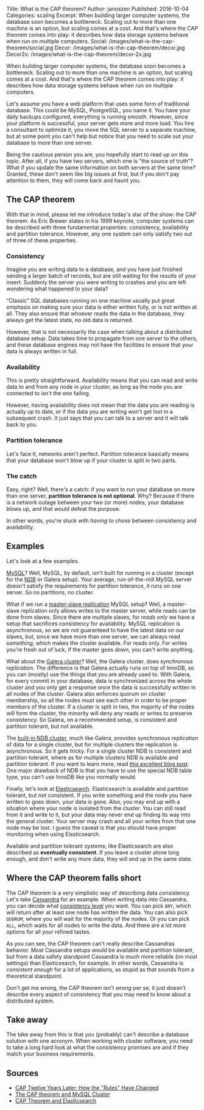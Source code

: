 Title:      What is the CAP theorem?
Author:     janoszen
Published:  2016-10-04
Categories: scaling
Excerpt:    When building larger computer systems, the database soon becomes a bottleneck. Scaling out to more than 
            one machine is an option, but scaling comes at a cost. And that's where the CAP theorem comes into play: 
            it describes how data storage systems behave when run on multiple computers.
Social:     /images/what-is-the-cap-theorem/social.jpg
Decor:      /images/what-is-the-cap-theorem/decor.jpg
Decor2x:    /images/what-is-the-cap-theorem/decor-2x.jpg

When building larger computer systems, the database soon becomes a bottleneck. Scaling out to more than one machine 
is an option, but scaling comes at a cost. And that's where the CAP theorem comes into play: it describes 
how data storage systems behave when run on multiple computers.

Let's assume you have a web platform that uses some form of traditional database. This could be MySQL, PostgreSQL, 
you name it. You have your daily backups configured, everything is running smooth. However, since your platform is 
successful, your server gets more and more load. You hire a consultant to optimize it, you move the SQL server to a 
separate machine, but at some point you can't help but notice that you need to scale out your database to more than 
one server.

Being the cautious person you are, you hopefully start to read up on this topic. After all, if you have two servers, 
which one is &ldquo;the source of truth&rdquo;? What if you update the same information on both servers at the same 
time? Granted, these don't seem like big issues at first, but if you don't pay attention to them, they will come back
and haunt you.

## The CAP theorem

With that in mind, please let me introduce today's star of the show: the CAP theorem. As Eric Brewer states in his 
1999 keynote, computer systems can be described with three fundamental properties: consistency, availability and 
partition tolerance. However, any one system can only satisfy two out of three of these properties.

### Consistency

Imagine you are writing data to a database, and you have just finished sending a larger batch of records, but are 
still waiting for the results of your insert. Suddenly the server you were writing to crashes and you are left 
wondering what happened to your data?

“Classic” SQL databases running on one machine usually put great emphasis on making sure your data is either written 
fully, or is not written at all. They also ensure that whoever reads the data in the database, they always get the 
latest state, no old data is returned.

However, that is not necessarily the case when talking about a distributed database setup. Data takes time to 
propagate from one server to the others, and these database engines may not have the facilities to ensure that your 
data is always written in full.

### Availability

This is pretty straightforward. Availability means that you can read and write data to and from any node in your 
cluster, as long as the node you are connected to isn't the one failing.

However, having availability does not mean that the data you are reading is actually up to date, or if the data you 
are writing won't get lost in a subsequent crash. It just says that you can talk to a server and it will talk back to
you.

### Partition tolerance 

Let's face it, networks aren't perfect. Partition tolerance basically means that your database won't blow up if 
your cluster is split in two parts.

### The catch

Easy, right? Well, there's a catch: if you want to run your database on more than one server, **partition tolerance is 
not optional**. Why? Because if there is a network outage between your two (or more) nodes, your database blows up, 
and that would defeat the purpose.

In other words, you're stuck with *having to chose* between consistency and availability.

## Examples

Let's look at a few examples.

[MySQL](https://dev.mysql.com/doc/)? Well, MySQL, by default, isn't built for running in a cluster (except for the
[NDB](https://dev.mysql.com/doc/refman/5.7/en/mysql-cluster.html) or Galera setup). Your average, run-of-the-mill 
MySQL server doesn't satisfy the requirements for partition tolerance, it runs on one server. So no partitions, no 
cluster.
 
What if we run a [master-slave replication](https://dev.mysql.com/doc/refman/5.7/en/replication-howto.html) MySQL
setup? Well, a master-slave replication only allows writes to the master server, while reads can be done from slaves.
Since there are multiple slaves, for *reads only* we have a setup that sacrifices consistency for availability. 
MySQL replication is asynchronous, so we are not guaranteed to have the latest data on our slaves, but, since we have
more than one server, we can always read *something*, which makes the cluster available. For reads only. For writes 
you're fresh out of luck, if the master goes down, you can't write anything.

What about the [Galera cluster](http://galeracluster.com/products/)? Well, the Galera cluster, does *synchronous 
replication*. The difference is that Galera actually runs on top of InnoDB, so you can (mostly) use the things that 
you are already used to. With Galera, for every commit in your database, data is synchronized across the whole 
cluster and you only get a response once the data is successfully written in all nodes of the cluster. Galera also 
enforces quorum on cluster membership, so all the nodes must see each other in order to be proper members of the 
cluster. If a cluster is split in two, the majority of the nodes will form the cluster, the minority will deny any 
reads or writes to preserve consistency. So Galera, on a recommended setup, is consistent and partition tolerant, but
not available.

The [built-in NDB cluster](https://dev.mysql.com/doc/refman/5.7/en/mysql-cluster.html), much like Galera, provides 
*synchronous replication* of data for a single cluster, but for multiple clusters the replication is asynchronous. So
it gets tricky. For a single cluster NDB is consistent and partition tolerant, where as for multiple clusters NDB is
available and partition tolerant. If you want to learn more, read
[this excellent blog post](https://messagepassing.blogspot.co.at/2012/03/cap-theorem-and-mysql-cluster.html). 
One major drawback of NDB is that you have to use the special NDB table type, you can't use InnoDB like you normally
would.

Finally, let's look at [Elasticsearch](https://www.elastic.co/). Elasticsearch is available and partition tolerant, but 
not consistent. If you write something and the node you have written to goes down, your data is gone. Also, you may end 
up with a situation where your node is isolated from the cluster. You can still read from it and write to it, but 
your data may never end up finding its way into the general cluster. Your server may crash and all your writes from 
that one node may be lost. I guess the caveat is that you should have proper monitoring when using Elasticsearch.

Available and partition tolerant systems, like Elasticsearch are also described as **eventually consistent**. If you 
leave a cluster alone long enough, and don't write any more data, they will end up in the same state.

## Where the CAP theorem falls short

The CAP theorem is a very simplistic way of describing data consistency. Let's take
[Cassandra](https://cassandra.apache.org/) for an example. When writing data into Cassandra, you can decide what 
[consistency level](https://docs.datastax.com/en/cassandra/2.1/cassandra/dml/dml_config_consistency_c.html) you want.
You can pick `ANY`, which will return after at least one node has written the data. You can also pick `QUORUM`, where 
you will wait for the majority of the nodes. Or you can pick `ALL`, which waits for all nodes to write the data. And 
there are a lot more options for all your refined tastes.

As you can see, the CAP theorem can't really describe Cassandras behavior. Most Cassandra setups would be available 
and partition tolerant, but from a data safety standpoint Cassandra is much more reliable (on most settings) than 
Elasticsearch, for example. In other words, Cassandra is *consistent enough* for a lot of applications, as stupid as 
that sounds from a theoretical standpoint.

Don't get me wrong, the CAP theorem isn't *wrong* per se, it just doesn't describe every aspect of consistency that 
you may need to know about a distributed system.

## Take away

The take away from this is that you (probably) can't describe a database solution with one acronym. When working with
cluster software, you need to take a long hard look at what the consistency promises are and if they match your 
business requirements.

## Sources

* [CAP Twelve Years Later: How the "Rules" Have Changed](https://www.infoq.com/articles/cap-twelve-years-later-how-the-rules-have-changed)
* [The CAP theorem and MySQL Cluster](https://messagepassing.blogspot.co.at/2012/03/cap-theorem-and-mysql-cluster.html)
* [CAP Theorem and Elasticsearch](https://messagepassing.blogspot.co.at/2012/03/cap-theorem-and-mysql-cluster.html)

